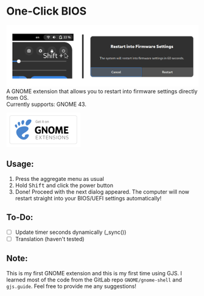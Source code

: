 # One-Click BIOS
![Header](./Banner.png)
A GNOME extension that allows you to restart into firmware settings directly from OS.<br>
Currently supports: GNOME 43.

[<img alt="Get it on GNOME Extensions" height="90" src="https://raw.githubusercontent.com/andyholmes/gnome-shell-extensions-badge/master/get-it-on-ego.svg?sanitize=true">](https://extensions.gnome.org/extension/5733/one-click-bios/)

## Usage:
1. Press the aggregate menu as usual
2. Hold <kbd>Shift</kbd> and click the power button
3. Done! Proceed with the next dialog appeared. The computer will now restart straight into your BIOS/UEFI settings automatically!

## To-Do:
- [ ] Update timer seconds dynamically (_sync())
- [ ] Translation (haven't tested)

## Note:
This is my first GNOME extension and this is my first time using GJS. I learned most of the code from the GitLab repo `GNOME/gnome-shell` and `gjs.guide`. Feel free to provide me any suggestions!
